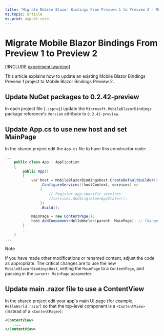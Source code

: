 ```yaml
---
title: 'Migrate Mobile Blazor Bindings From Preview 1 to Preview 2 - Mobile Blazor Bindings'
ms.topic: article
ms.prod: aspnet-core
---
```


# Migrate Mobile Blazor Bindings From Preview 1 to Preview 2

[!INCLUDE [experiment-warning](../includes/experiment-warning.md)]

This article explains how to update an existing Mobile Blazor Bindings Preview 1 project to Mobile Blazor Bindings Preview 2.

## Update NuGet packages to 0.2.42-preview

In each project file (`.csproj`) update the `Microsoft.MobileBlazorBindings` package reference's `Version` attribute to `0.2.42-preview`.

## Update App.cs to use new host and set MainPage

In the shared project edit the `App.cs` file to have this constructor code:

```csharp
...
    public class App : Application
    {
        public App()
        {
            var host = MobileBlazorBindingsHost.CreateDefaultBuilder()
                .ConfigureServices((hostContext, services) =>
                {
                    // Register app-specific services
                    //services.AddSingleton<AppState>();
                })
                .Build();

            MainPage = new ContentPage();
            host.AddComponent<HelloWorld>(parent: MainPage); // Change 'HelloWorld' to your app's main UI page
        }
        ...
    }
...
```

> [!NOTE]
   > If you have made other modifications or renamed content, adjust the code as appropriate. The critical changes are to use the new `MobileBlazorBindingsHost`, setting the `MainPage` to a `ContentPage`, and passing in the `parent: MainPage` parameter.

## Update main .razor file to use a ContentView

In the shared project edit your app's main UI page (for example, `HelloWorld.razor`) so that the top-level component is a `<ContentView>` (instead of a `<ContentPage>`):

```xml
<ContentView>
    ...
</ContentView>
```
